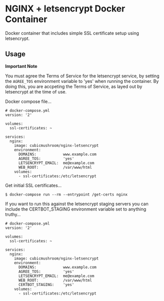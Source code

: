 NGINX + letsencrypt Docker Container
====================================

Docker container that includes simple SSL certificate setup using letsencrypt.
 
 
Usage
-----

**Important Note**

You must agree the Terms of Service for the letsencrypt service, by setting the `AGREE_TOS` environment variable to 
'yes' when running the container.  By doing this, you are accpeting the Terms of Service, as layed out by letsencrypt at 
the time of use.


Docker compose file…

    # docker-compose.yml
    version: '2'
    
    volumes:
      ssl-certificates: ~
    
    services:
      nginx:
        image: cubicmushroom/nginx-letsencrypt
        environment:
          DOMAINS:            www.example.com
          AGREE_TOS:          'yes'
          LETSENCRYPT_EMAIL:  me@example.com
          WEB_ROOT:           /var/www/html
        volumes:
          - ssl-certificates:/etc/letsencrypt


Get initial SSL certificates…

    $ docker-compose run --rm --entrypoint /get-certs nginx
    
If you want to run this against the letsencrypt staging servers you can include the CERTBOT_STAGING environment variable 
set to anything truthy…

    # docker-compose.yml
    version: '2'
    
    volumes:
      ssl-certificates: ~
    
    services:
      nginx:
        image: cubicmushroom/nginx-letsencrypt
        environment:
          DOMAINS:            www.example.com
          AGREE_TOS:          'yes'
          LETSENCRYPT_EMAIL:  me@example.com
          WEB_ROOT:           /var/www/html
          CERTBOT_STAGING:    'yes'
        volumes:
          - ssl-certificates:/etc/letsencrypt

